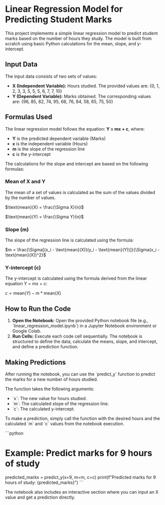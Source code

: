 # Linear Regression Model for Predicting Student Marks

This project implements a simple linear regression model to predict student marks based on the number of hours they study. The model is built from scratch using basic Python calculations for the mean, slope, and y-intercept.

## Input Data

The input data consists of two sets of values:

- **X (Independent Variable):** Hours studied. The provided values are: {0, 1, 2, 3, 3, 5, 5, 5, 6, 7, 7, 10}
- **Y (Dependent Variable):** Marks obtained. The corresponding values are: {96, 85, 82, 74, 95, 68, 76, 84, 58, 65, 75, 50}

## Formulas Used

The linear regression model follows the equation: **Y = mx + c**, where:

- **Y** is the predicted dependent variable (Marks)
- **x** is the independent variable (Hours)
- **m** is the slope of the regression line
- **c** is the y-intercept

The calculations for the slope and intercept are based on the following formulas:

### Mean of X and Y

The mean of a set of values is calculated as the sum of the values divided by the number of values.

$\text{mean}(X) = \frac{\Sigma X}{n}$

$\text{mean}(Y) = \frac{\Sigma Y}{n}$

### Slope (m)

The slope of the regression line is calculated using the formula:

$m = \frac{\Sigma[(x_i - \text{mean}(X))(y_i - \text{mean}(Y))]}{\Sigma(x_i - \text{mean}(X))^2}$

### Y-intercept (c)

The y-intercept is calculated using the formula derived from the linear equation Y = mx + c:

$c = \text{mean}(Y) - m * \text{mean}(X)$

## How to Run the Code

1. **Open the Notebook:** Open the provided Python notebook file (e.g., \`linear_regression_model.ipynb\`) in a Jupyter Notebook environment or Google Colab.
2. **Run Cells:** Execute each code cell sequentially. The notebook is structured to define the data, calculate the means, slope, and intercept, and define a prediction function.

## Making Predictions

After running the notebook, you can use the \`predict_y\` function to predict the marks for a new number of hours studied.

The function takes the following arguments:

- \`x\`: The new value for hours studied.
- \`m\`: The calculated slope of the regression line.
- \`c\`: The calculated y-intercept.

To make a prediction, simply call the function with the desired hours and the calculated \`m\` and \`c\` values from the notebook execution.

\`\`\`python
# Example: Predict marks for 9 hours of study
predicted_marks = predict_y(x=9, m=m, c=c)
print(f"Predicted marks for 9 hours of study: {predicted_marks}")
\`\`\`

The notebook also includes an interactive section where you can input an X value and get a prediction directly.
